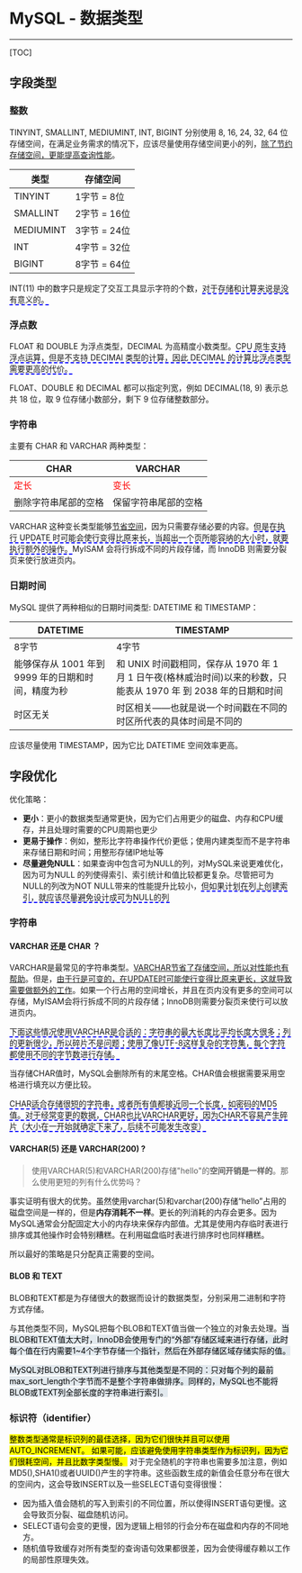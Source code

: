 # MySQL - 数据类型

---

[TOC]

## 字段类型

### 整数

TINYINT, SMALLINT, MEDIUMINT, INT, BIGINT 分别使用 8, 16, 24, 32, 64 位存储空间，在满足业务需求的情况下，应该尽量使用存储空间更小的列，<u>除了节约存储空间，更能提高查询性能</u>。

| 类型      | 存储空间     |
| --------- | ------------ |
| TINYINT   | 1字节 = 8位  |
| SMALLINT  | 2字节 = 16位 |
| MEDIUMINT | 3字节 = 24位 |
| INT       | 4字节 = 32位 |
| BIGINT    | 8字节 = 64位 |

INT(11) 中的数字只是规定了交互工具显示字符的个数，<span style="border-bottom:2px dashed blue">对于存储和计算来说是没有意义的。</span>



### 浮点数

FLOAT 和 DOUBLE 为浮点类型，DECIMAL 为高精度小数类型。<span style="border-bottom:2px dashed blue">CPU 原生支持浮点运算，但是不支持 DECIMAl 类型的计算，因此 DECIMAL 的计算比浮点类型需要更高的代价。</span>

FLOAT、DOUBLE 和 DECIMAL 都可以指定列宽，例如 DECIMAL(18, 9) 表示总共 18 位，取 9 位存储小数部分，剩下 9 位存储整数部分。

### 字符串

主要有 CHAR 和 VARCHAR 两种类型：

| CHAR                          | VARCHAR                       |
| ----------------------------- | ----------------------------- |
| <font color = red>定长</font> | <font color = red>变长</font> |
| 删除字符串尾部的空格          | 保留字符串尾部的空格          |

VARCHAR 这种变长类型能够<u>节省空间</u>，因为只需要存储必要的内容。<span style="border-bottom:2px dashed blue">但是在执行 UPDATE 时可能会使行变得比原来长，当超出一个页所能容纳的大小时，就要执行额外的操作。</span>MyISAM 会将行拆成不同的片段存储，而 InnoDB 则需要分裂页来使行放进页内。



### 日期时间

MySQL 提供了两种相似的日期时间类型: DATETIME 和 TIMESTAMP：

| DATETIME                                           | TIMESTAMP                                                    |
| -------------------------------------------------- | ------------------------------------------------------------ |
| 8字节                                              | 4字节                                                        |
| 能够保存从 1001 年到 9999 年的日期和时间，精度为秒 | 和 UNIX 时间戳相同，保存从 1970 年 1 月 1 日午夜(格林威治时间)以来的秒数，只能表从 1970 年 到 2038 年的日期和时间 |
| 时区无关                                           | 时区相关——也就是说一个时间戳在不同的时区所代表的具体时间是不同的 |

应该尽量使用 TIMESTAMP，因为它比 DATETIME 空间效率更高。



## 字段优化

优化策略：

-   **更小**：更小的数据类型通常更快，因为它们占用更少的磁盘、内存和CPU缓存，并且处理时需要的CPU周期也更少
-   **更易于操作**：例如，整形比字符串操作代价更低；使用内建类型而不是字符串来存储日期和时间；用整形存储IP地址等
-   **尽量避免NULL**：如果查询中包含可为NULL的列，对MySQL来说更难优化，因为可为NULL 的列使得索引、索引统计和值比较都更复杂。尽管把可为NULL的列改为NOT NULL带来的性能提升比较小，<span style="border-bottom:2px dashed blue">但如果计划在列上创建索引，就应该尽量避免设计成可为NULL的列</span>



### 字符串

#### VARCHAR 还是 CHAR ？

VARCHAR是最常见的字符串类型。<u>VARCHAR节省了存储空间，所以对性能也有帮助</u>。但是，<u>由于行是可变的，在UPDATE时可能使行变得比原来更长，这就导致需要做额外的工作</u>。如果一个行占用的空间增长，并且在页内没有更多的空间可以存储，MyISAM会将行拆成不同的片段存储；InnoDB则需要分裂页来使行可以放进页内。

<span style="border-bottom:2px dashed blue">下面这些情况使用VARCHAR是合适的：字符串的最大长度比平均长度大很多；列的更新很少，所以碎片不是问题；使用了像UTF-8这样复杂的字符集，每个字符都使用不同的字节数进行存储。</span>

当存储CHAR值时，MySQL会删除所有的末尾空格。CHAR值会根据需要采用空格进行填充以方便比较。

<span style="border-bottom:2px dashed blue">CHAR适合存储很短的字符串，或者所有值都接近同一个长度，如密码的MD5值。对于经常变更的数据，CHAR也比VARCHAR更好，因为CHAR不容易产生碎片（大小在一开始就确定下来了，后续不可能发生改变）</span>



#### VARCHAR(5) 还是 VARCHAR(200) ?

>   使用VARCHAR(5)和VARCHAR(200)存储"hello"的**空间开销是一样的**。那么使用更短的列有什么优势吗？

事实证明有很大的优势。虽然使用varchar(5)和varchar(200)存储“hello”占用的磁盘空间是一样的，但是**内存消耗不一样**。更长的列消耗的内存会更多。因为MySQL通常会分配固定大小的内存块来保存内部值。尤其是使用内存临时表进行排序或其他操作时会特别糟糕。在利用磁盘临时表进行排序时也同样糟糕。

所以最好的策略是只分配真正需要的空间。



#### BLOB 和 TEXT 

BLOB和TEXT都是为存储很大的数据而设计的数据类型，分别采用二进制和字符方式存储。

与其他类型不同，MySQL把每个BLOB和TEXT值当做一个独立的对象去处理。<mark style="background-color: #e2e9ee">当BLOB和TEXT值太大时，InnoDB会使用专门的“外部”存储区域来进行存储，此时每个值在行内需要1~4个字节存储一个指针，然后在外部存储区域存储实际的值。</mark>

<mark style="background-color: #e2e9ee">MySQL对BLOB和TEXT列进行排序与其他类型是不同的：只对每个列的最前max_sort_length个字节而不是整个字符串做排序。同样的，MySQL也不能将BLOB或TEXT列全部长度的字符串进行索引。</mark>



### 标识符（identifier）

<mark>整数类型通常是标识列的最佳选择，因为它们很快并且可以使用AUTO_INCREMENT。 如果可能，应该避免使用字符串类型作为标识列，因为它们很耗空间，并且比数字类型慢。</mark> 对于完全随机的字符串也需要多加注意，例如MD5(),SHA1()或者UUID()产生的字符串。这些函数生成的新值会任意分布在很大的空间内，这会导致INSERT以及一些SELECT语句变得很慢：

-   因为插入值会随机的写入到索引的不同位置，所以使得INSERT语句更慢。这会导致页分裂、磁盘随机访问。
-   SELECT语句会变的更慢，因为逻辑上相邻的行会分布在磁盘和内存的不同地方。
-   随机值导致缓存对所有类型的查询语句效果都很差，因为会使得缓存赖以工作的局部性原理失效。
